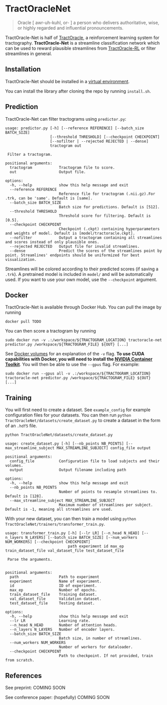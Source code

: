 # TractOracleNet


> Oracle [ awr-uh-kuhl, or- ] a person who delivers authoritative, wise, or highly regarded and influential pronouncements.


TractOracle-Net is half of [TractOracle](https://preprintcoming), a reinforcement learning system for tractography. **TractOracle-Net** is a streamline classification network which can be used to reward plausible streamlines from [TractOracle-RL](https://github.com/scil-vital/TrackToLearn) or filter streamlines in general.


## Installation

TractOracle-Net should be installed in a [virtual environment](https://virtualenv.pypa.io/en/latest/user_guide.html).

You can install the library after cloning the repo by running `install.sh`.

## Prediction

TractOracle-Net can filter tractograms using `predictor.py`:

```
usage: predictor.py [-h] [--reference REFERENCE] [--batch_size BATCH_SIZE]
                    [--threshold THRESHOLD] [--checkpoint CHECKPOINT]
                    [--nofilter | --rejected REJECTED | --dense]
                    tractogram out

 Filter a tractogram. 

positional arguments:
  tractogram            Tractogram file to score.
  out                   Output file.

options:
  -h, --help            show this help message and exit
  --reference REFERENCE
                        Reference file for tractogram (.nii.gz).For .trk, can be 'same'. Default is [same].
  --batch_size BATCH_SIZE
                        Batch size for predictions. Default is [512].
  --threshold THRESHOLD
                        Threshold score for filtering. Default is [0.5].
  --checkpoint CHECKPOINT
                        Checkpoint (.ckpt) containing hyperparameters and weights of model. Default is [model/tractoracle.ckpt].
  --nofilter            Output a tractogram containing all streamlines and scores instead of only plausible ones.
  --rejected REJECTED   Output file for invalid streamlines.
  --dense               Predict the scores of the streamlines point by point. Streamlines' endpoints should be uniformized for best visualization.
```

Streamlines will be colored according to their predicted scores (if saving a `.trk`). A pretrained model is included in `model/` and will be automatically used. If you want to use your own model, use the `--checkpoint` argument.

## Docker

TractOracle-Net is available through Docker Hub. You can pull the image by running

```
docker pull TODO
```

You can then score a tractogram by running

```
sudo docker run -v .:/workspace/${TRACTOGRAM_LOCATION} tractoracle-net predictor.py /workspace/${TRACTOGRAM_FILE} ${OUT} [...]
```

See [Docker volumes](https://docs.docker.com/storage/volumes/) for an explanation of the `-v` flag. **To use CUDA capabilities with Docker, you will need to install the [NVIDIA Container Toolkit](https://docs.nvidia.com/datacenter/cloud-native/container-toolkit/latest/install-guide.html)**. You will then be able to use the `--gpus` flag. For example:

```
sudo docker run --gpus all -v .:/workspace/${TRACTOGRAM_LOCATION} tractoracle-net predictor.py /workspace/${TRACTOGRAM_FILE} ${OUT} [...]
```

## Training

You will first need to create a dataset. See `example_config` for example configuration files for your datasets. You can then run `python TractOracleNet/datasets/create_dataset.py` to create a dataset in the form of an `.hdf5` file.

```
python TractOracleNet/datasets/create_dataset.py

usage: create_dataset.py [-h] [--nb_points NB_POINTS] [--max_streamline_subject MAX_STREAMLINE_SUBJECT] config_file output

positional arguments:
  config_file           Configuration file to load subjects and their volumes.
  output                Output filename including path

options:
  -h, --help            show this help message and exit
  --nb_points NB_POINTS
                        Number of points to resample streamlines to. Default is [128].
  --max_streamline_subject MAX_STREAMLINE_SUBJECT
                        Maximum number of streamlines per subject. Default is -1, meaning all streamlines are used.
```

With your new dataset, you can then train a model using `python TractOracleNet/trainers/transformer_train.py`.

```
usage: transformer_train.py [-h] [--lr LR] [--n_head N_HEAD] [--n_layers N_LAYERS] [--batch_size BATCH_SIZE] [--num_workers NUM_WORKERS] [--checkpoint CHECKPOINT]
                            path experiment id max_ep train_dataset_file val_dataset_file test_dataset_file

 Parse the arguments.
    

positional arguments:
  path                  Path to experiment
  experiment            Name of experiment.
  id                    ID of experiment.
  max_ep                Number of epochs.
  train_dataset_file    Training dataset.
  val_dataset_file      Validation dataset.
  test_dataset_file     Testing dataset.

options:
  -h, --help            show this help message and exit
  --lr LR               Learning rate.
  --n_head N_HEAD       Number of attention heads.
  --n_layers N_LAYERS   Number of encoder layers.
  --batch_size BATCH_SIZE
                        Batch size, in number of streamlines.
  --num_workers NUM_WORKERS
                        Number of workers for dataloader.
  --checkpoint CHECKPOINT
                        Path to checkpoint. If not provided, train from scratch.
```

## References

See preprint: COMING SOON

See conference paper: (hopefully) COMING SOON
